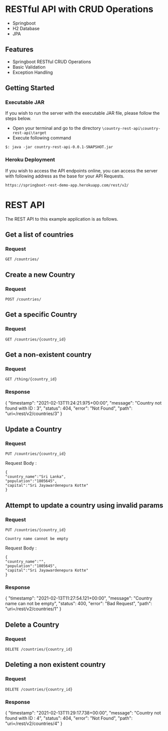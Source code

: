 
# RESTful API with CRUD Operations

* Springboot
* H2 Database
* JPA 


## Features

- Springboot RESTful CRUD Operations
- Basic Validation
- Exception Handling


## Getting Started

### Executable JAR

If you wish to run the server with the executable JAR file, please follow the steps below.

- Open your terminal and go to the directory `\country-rest-api\country-rest-api\target`
- Execute following command 
```
$: java -jar country-rest-api-0.0.1-SNAPSHOT.jar
```


### Heroku Deployment

If you wish to access the API endpoints online, you can access the server with following address as the base for your API Requests.

```
https://springboot-rest-demo-app.herokuapp.com/rest/v2/

```


# REST API 

The REST API to this example application is as follows.

## Get a list of countries

### Request

`GET /countries/`


## Create a new Country

### Request

`POST /countries/`


## Get a specific Country

### Request

`GET /countries/{country_id}`


## Get a non-existent country

### Request

`GET /thing/{country_id}`


### Response

{
    "timestamp": "2021-02-13T11:24:21.975+00:00",
    "message": "Country not found with ID : 3",
    "status": 404,
    "error": "Not Found",
    "path": "uri=/rest/v2/countries/3"
}

## Update a Country

### Request

`PUT /countries/{country_id}`

   Request Body :

    {
    "country_name":"Sri Lanka",
    "population":"1805645",
    "capital":"Sri Jayawardenepura Kotte"
    }


## Attempt to update a country using invalid params

### Request

`PUT /countries/{country_id}`

`Country name cannot be empty`

   Request Body :

    {
    "country_name":"",
    "population":"1805645",
    "capital":"Sri Jayawardenepura Kotte"
    }
    

### Response

{
    "timestamp": "2021-02-13T11:27:54.121+00:00",
    "message": "Country name can not be empty",
    "status": 400,
    "error": "Bad Request",
    "path": "uri=/rest/v2/countries/1"
}

## Delete a Country

### Request

`DELETE /countries/{country_id}`


## Deleting a non existent country

### Request

`DELETE /countries/{country_id}`


### Response

{
    "timestamp": "2021-02-13T11:29:17.738+00:00",
    "message": "Country not found with ID : 4",
    "status": 404,
    "error": "Not Found",
    "path": "uri=/rest/v2/countries/4"
}
